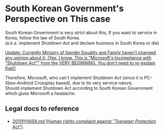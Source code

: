 # South Korean Government's Perspective on This case

South Korean Government is very strict about this, If you want to service in Korea, follow the law of South Korea.  
(a.k.a. implement Shutdown Act and declare business in South Korea or die)  
  
[Update: Currently Ministry of Gender Equality and Family haven't changed any opinion about it. (Yes, I know. This is "Microsoft's Incompliance with "Shutdown Act"" from the VERY BEGINNING. You don't need to re-explain that!)](https://twitter.com/mogef/status/1410970800899825667?s=21)

Therefore, Microsoft, who can't implement Shutdown Act (since it is PC-Xbox-Android Crossplay based), due to its very service nature,  
Should implement Shutdown Act according to South Korean Government which gives Microsoft a headache.

## Legal docs to reference
* [2011한마659.md (Human rights complaint against *"Teenager Protection Act"*)](../../legal/2011한마659.md)  
